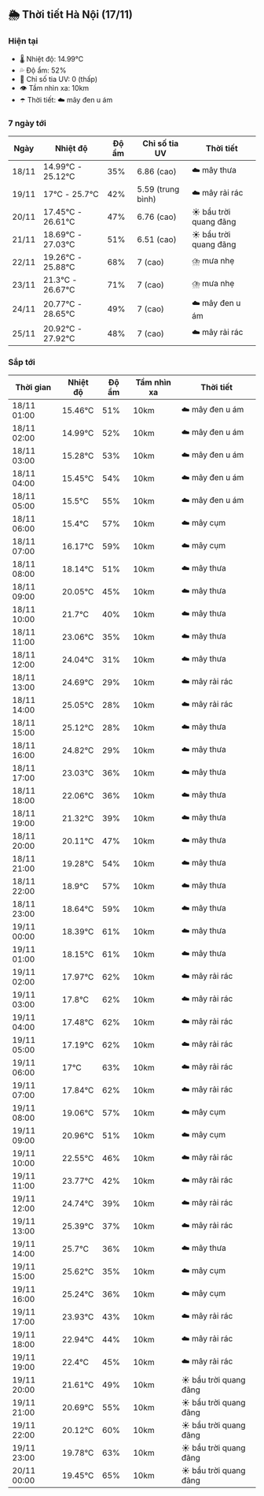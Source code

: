 ## 🌦️ Thời tiết Hà Nội (17/11)

### Hiện tại

- 🌡️ Nhiệt độ: 14.99℃
- 💦 Độ ẩm: 52%
- 🌟 Chỉ số tia UV: 0 (thấp)
- 👁️ Tầm nhìn xa: 10km
- ☂️ Thời tiết: ☁️ mây đen u ám

### 7 ngày tới

| Ngày | Nhiệt độ | Độ ẩm | Chỉ số tia UV | Thời tiết |
| --- | --- | --- | --- | --- |
| 18/11 | 14.99℃ - 25.12℃ | 35% | 6.86 (cao) | ☁️ mây thưa |
| 19/11 | 17℃ - 25.7℃ | 42% | 5.59 (trung bình) | ☁️ mây rải rác |
| 20/11 | 17.45℃ - 26.61℃ | 47% | 6.76 (cao) | ☀️ bầu trời quang đãng |
| 21/11 | 18.69℃ - 27.03℃ | 51% | 6.51 (cao) | ☀️ bầu trời quang đãng |
| 22/11 | 19.26℃ - 25.88℃ | 68% | 7 (cao) | ⛈️ mưa nhẹ |
| 23/11 | 21.3℃ - 26.67℃ | 71% | 7 (cao) | ⛈️ mưa nhẹ |
| 24/11 | 20.77℃ - 28.65℃ | 49% | 7 (cao) | ☁️ mây đen u ám |
| 25/11 | 20.92℃ - 27.92℃ | 48% | 7 (cao) | ☁️ mây rải rác |

### Sắp tới

| Thời gian | Nhiệt độ | Độ ẩm | Tầm nhìn xa | Thời tiết |
| --- | --- | --- | --- | --- |
| 18/11 01:00 | 15.46℃ | 51% | 10km | ☁️ mây đen u ám |
| 18/11 02:00 | 14.99℃ | 52% | 10km | ☁️ mây đen u ám |
| 18/11 03:00 | 15.28℃ | 53% | 10km | ☁️ mây đen u ám |
| 18/11 04:00 | 15.45℃ | 54% | 10km | ☁️ mây đen u ám |
| 18/11 05:00 | 15.5℃ | 55% | 10km | ☁️ mây đen u ám |
| 18/11 06:00 | 15.4℃ | 57% | 10km | ☁️ mây cụm |
| 18/11 07:00 | 16.17℃ | 59% | 10km | ☁️ mây cụm |
| 18/11 08:00 | 18.14℃ | 51% | 10km | ☁️ mây thưa |
| 18/11 09:00 | 20.05℃ | 45% | 10km | ☁️ mây thưa |
| 18/11 10:00 | 21.7℃ | 40% | 10km | ☁️ mây thưa |
| 18/11 11:00 | 23.06℃ | 35% | 10km | ☁️ mây thưa |
| 18/11 12:00 | 24.04℃ | 31% | 10km | ☁️ mây thưa |
| 18/11 13:00 | 24.69℃ | 29% | 10km | ☁️ mây rải rác |
| 18/11 14:00 | 25.05℃ | 28% | 10km | ☁️ mây rải rác |
| 18/11 15:00 | 25.12℃ | 28% | 10km | ☁️ mây thưa |
| 18/11 16:00 | 24.82℃ | 29% | 10km | ☁️ mây thưa |
| 18/11 17:00 | 23.03℃ | 36% | 10km | ☁️ mây thưa |
| 18/11 18:00 | 22.06℃ | 36% | 10km | ☁️ mây thưa |
| 18/11 19:00 | 21.32℃ | 39% | 10km | ☁️ mây thưa |
| 18/11 20:00 | 20.11℃ | 47% | 10km | ☁️ mây thưa |
| 18/11 21:00 | 19.28℃ | 54% | 10km | ☁️ mây thưa |
| 18/11 22:00 | 18.9℃ | 57% | 10km | ☁️ mây thưa |
| 18/11 23:00 | 18.64℃ | 59% | 10km | ☁️ mây thưa |
| 19/11 00:00 | 18.39℃ | 61% | 10km | ☁️ mây thưa |
| 19/11 01:00 | 18.15℃ | 61% | 10km | ☁️ mây thưa |
| 19/11 02:00 | 17.97℃ | 62% | 10km | ☁️ mây rải rác |
| 19/11 03:00 | 17.8℃ | 62% | 10km | ☁️ mây rải rác |
| 19/11 04:00 | 17.48℃ | 62% | 10km | ☁️ mây rải rác |
| 19/11 05:00 | 17.19℃ | 62% | 10km | ☁️ mây rải rác |
| 19/11 06:00 | 17℃ | 63% | 10km | ☁️ mây rải rác |
| 19/11 07:00 | 17.84℃ | 62% | 10km | ☁️ mây rải rác |
| 19/11 08:00 | 19.06℃ | 57% | 10km | ☁️ mây cụm |
| 19/11 09:00 | 20.96℃ | 51% | 10km | ☁️ mây cụm |
| 19/11 10:00 | 22.55℃ | 46% | 10km | ☁️ mây rải rác |
| 19/11 11:00 | 23.77℃ | 42% | 10km | ☁️ mây rải rác |
| 19/11 12:00 | 24.74℃ | 39% | 10km | ☁️ mây rải rác |
| 19/11 13:00 | 25.39℃ | 37% | 10km | ☁️ mây rải rác |
| 19/11 14:00 | 25.7℃ | 36% | 10km | ☁️ mây thưa |
| 19/11 15:00 | 25.62℃ | 35% | 10km | ☁️ mây cụm |
| 19/11 16:00 | 25.24℃ | 36% | 10km | ☁️ mây cụm |
| 19/11 17:00 | 23.93℃ | 43% | 10km | ☁️ mây rải rác |
| 19/11 18:00 | 22.94℃ | 44% | 10km | ☁️ mây rải rác |
| 19/11 19:00 | 22.4℃ | 45% | 10km | ☁️ mây rải rác |
| 19/11 20:00 | 21.61℃ | 49% | 10km | ☀️ bầu trời quang đãng |
| 19/11 21:00 | 20.69℃ | 55% | 10km | ☀️ bầu trời quang đãng |
| 19/11 22:00 | 20.12℃ | 60% | 10km | ☀️ bầu trời quang đãng |
| 19/11 23:00 | 19.78℃ | 63% | 10km | ☀️ bầu trời quang đãng |
| 20/11 00:00 | 19.45℃ | 65% | 10km | ☀️ bầu trời quang đãng |
